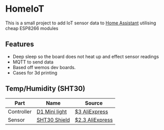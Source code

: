 # HomeIoT

This is a small project to add IoT sensor data to [Home Assistant](https://www.home-assistant.io/) utilising cheap ESP8266 modules

## Features
- Deep sleep so the board does not heat up and effect sensor readings
- MQTT to send data
- Based off wemos dev boards.
- Cases for 3d printing

## Temp/Humidity (SHT30)
| Part | Name | Source |
| ---- | ---- | -------|
| Controller | [D1 Mini light](https://wiki.wemos.cc/products:d1:d1_mini_lite) | [$3 AliExpress](https://www.aliexpress.com/item/32795857574.html) |
| Sensor | [SHT30 Shield](https://wiki.wemos.cc/products:d1_mini_shields:sht30_shield) | [$2.3 AliExpress](https://www.aliexpress.com/item/32762136940.html)|

